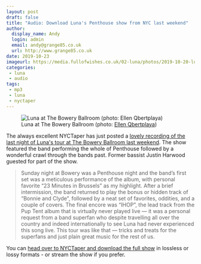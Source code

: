 ```yaml
---
layout: post
draft: false
title: "Audio: Download Luna's Penthouse show from NYC last weekend"
author:
  display_name: Andy
  login: admin
  email: andy@grange85.co.uk
  url: http://www.grange85.co.uk
date: 2019-10-23
imageurl: https://media.fullofwishes.co.uk/02-luna/photos/2019-10-20-luna-bowery-ballroom-joakim-ulrika.jpg
categories:
 - luna
 - audio
tags:
 - mp3
 - luna
 - nyctaper
---
```

<figure class="caption aligncenter"><img src="https://media.fullofwishes.co.uk/02-luna/photos/2019-10-20-luna-bowery-ballroom-ellen-qbertplaya.jpg" alt="Luna at The Bowery Ballroom (photo: Ellen Qbertplaya)" /><figcaption class="caption-text">Luna at The Bowery Ballroom (photo: <a href="https://www.instagram.com/qbertplaya/">Ellen Qbertplaya</a>)</figcaption></figure>

The always excellent NYCTaper has just posted a [lovely recording of the last night of Luna's tour at The Bowery Ballroom last weekend](http://www.nyctaper.com/2019/10/luna-october-20-2019-bowery-ballroom/).  The show featured the band performing the whole of Penthouse followed by a wonderful crawl through the bands past. Former bassist Justin Harwood guested for part of the show.

> Sunday night at Bowery was a Penthouse night and the band’s first set was a meticulous performance of the album, with personal favorite “23 Minutes in Brussels” as my highlight. After a brief intermission, the band returned to play the bonus or hidden track of “Bonnie and Clyde”, followed by a neat set of favorites, oddities, and a couple of covers. The final encore was “IHOP”, the lead track from the Pup Tent album that is virtually never played live — it was a personal request from a band superfan who despite travelling all over the country and indeed internationally to see Luna had never experienced this song live. This tour was like that — tricks and treats for the superfans and just plain great music for the rest of us.

You can [head over to NYCTaper and download the full show](http://www.nyctaper.com/2019/10/luna-october-20-2019-bowery-ballroom/) in lossless or lossy formats - or stream the show if you prefer.



